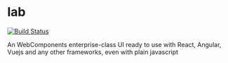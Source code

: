 # lab

[![Build Status](https://travis-ci.org/vaulab-src/lab.svg?branch=master)](https://travis-ci.org/vaulab-src/lab)

An WebComponents enterprise-class UI ready to use with React, Angular, Vuejs and any other frameworks, even with plain javascript

